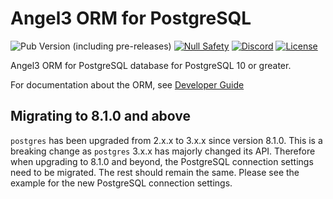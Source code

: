 # Angel3 ORM for PostgreSQL

![Pub Version (including pre-releases)](https://img.shields.io/pub/v/angel3_orm_postgres?include_prereleases)
[![Null Safety](https://img.shields.io/badge/null-safety-brightgreen)](https://dart.dev/null-safety)
[![Discord](https://img.shields.io/discord/1060322353214660698)](https://discord.gg/3X6bxTUdCM)
[![License](https://img.shields.io/github/license/dart-backend/angel)](https://github.com/dart-backend/angel/tree/master/packages/orm/angel_orm_postgres/LICENSE)

Angel3 ORM for PostgreSQL database for PostgreSQL 10 or greater.

For documentation about the ORM, see [Developer Guide](https://angel3-docs.dukefirehawk.com/guides/orm)

## Migrating to 8.1.0 and above

`postgres` has been upgraded from 2.x.x to 3.x.x since version 8.1.0. This is a breaking change as `postgres` 3.x.x has majorly changed its API. Therefore when upgrading to 8.1.0 and beyond, the PostgreSQL connection settings need to be migrated. The rest should remain the same. Please see the example for the new PostgreSQL connection settings.
